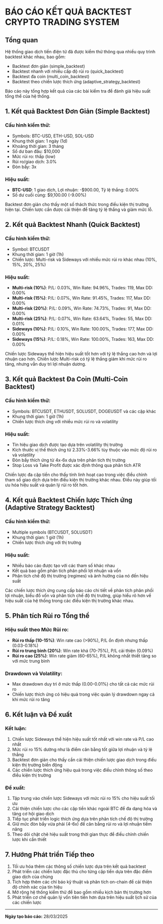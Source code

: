# BÁO CÁO KẾT QUẢ BACKTEST CRYPTO TRADING SYSTEM

## Tổng quan
Hệ thống giao dịch tiền điện tử đã được kiểm thử thông qua nhiều quy trình backtest khác nhau, bao gồm:
- Backtest đơn giản (simple_backtest)
- Backtest nhanh với nhiều cấp độ rủi ro (quick_backtest)
- Backtest đa coin (multi_coin_backtest)
- Backtest theo chiến lược thích ứng (adaptive_strategy_backtest)

Báo cáo này tổng hợp kết quả của các bài kiểm tra để đánh giá hiệu suất tổng thể của hệ thống.

## 1. Kết quả Backtest Đơn Giản (Simple Backtest)

### Cấu hình kiểm thử:
- Symbols: BTC-USD, ETH-USD, SOL-USD
- Khung thời gian: 1 ngày (1d)
- Khoảng thời gian: 3 tháng
- Số dư ban đầu: $10,000
- Mức rủi ro: thấp (low)
- Rủi ro/giao dịch: 3.0%
- Đòn bẩy: 3x

### Hiệu suất:
- **BTC-USD**: 1 giao dịch, Lợi nhuận: -$900.00, Tỷ lệ thắng: 0.00%
- Số dư cuối cùng: $9,100.00 (-9.00%)

Backtest đơn giản cho thấy một số thách thức trong điều kiện thị trường hiện tại. Chiến lược cần được cải thiện để tăng tỷ lệ thắng và giảm mức lỗ.

## 2. Kết quả Backtest Nhanh (Quick Backtest)

### Cấu hình kiểm thử:
- Symbol: BTCUSDT
- Khung thời gian: 1 giờ (1h)
- Chiến lược: Multi-risk và Sideways với nhiều mức rủi ro khác nhau (10%, 15%, 20%, 25%)

### Hiệu suất:
- **Multi-risk (10%)**: P/L: 0.03%, Win Rate: 94.96%, Trades: 119, Max DD: 0.00%
- **Multi-risk (15%)**: P/L: 0.07%, Win Rate: 91.45%, Trades: 117, Max DD: 0.00%
- **Multi-risk (20%)**: P/L: 0.09%, Win Rate: 74.73%, Trades: 91, Max DD: 0.00%
- **Multi-risk (25%)**: P/L: 0.07%, Win Rate: 63.64%, Trades: 55, Max DD: 0.01%
- **Sideways (10%)**: P/L: 0.10%, Win Rate: 100.00%, Trades: 177, Max DD: 0.00%
- **Sideways (15%)**: P/L: 0.18%, Win Rate: 100.00%, Trades: 163, Max DD: 0.00%

Chiến lược Sideways thể hiện hiệu suất tốt hơn với tỷ lệ thắng cao hơn và lợi nhuận cao hơn. Chiến lược Multi-risk có tỷ lệ thắng giảm khi mức rủi ro tăng, nhưng vẫn duy trì lợi nhuận dương.

## 3. Kết quả Backtest Đa Coin (Multi-Coin Backtest)

### Cấu hình kiểm thử:
- Symbols: BTCUSDT, ETHUSDT, SOLUSDT, DOGEUSDT và các cặp khác
- Khung thời gian: 1 giờ (1h)
- Chiến lược thích ứng với nhiều mức rủi ro và volatility

### Hiệu suất:
- Tín hiệu giao dịch được tạo dựa trên volatility thị trường
- Kích thước vị thế thích ứng từ 2.33%-3.66% tùy thuộc vào mức độ rủi ro và volatility
- Đòn bẩy thích ứng từ 4x-6x dựa trên phân tích thị trường
- Stop Loss và Take Profit được xác định thông qua phân tích ATR

Chiến lược đa cặp tiền cho thấy tính linh hoạt cao trong việc điều chỉnh tham số giao dịch dựa trên điều kiện thị trường khác nhau. Điều này giúp tối ưu hóa hiệu suất và quản lý rủi ro tốt hơn.

## 4. Kết quả Backtest Chiến lược Thích ứng (Adaptive Strategy Backtest)

### Cấu hình kiểm thử:
- Multiple symbols (BTCUSDT, SOLUSDT)
- Khung thời gian: 1 giờ (1h)
- Chiến lược thích ứng với thị trường

### Hiệu suất:
- Nhiều báo cáo được tạo với các tham số khác nhau
- Kết quả bao gồm phân tích phân phối lợi nhuận và vốn
- Phân tích chế độ thị trường (regimes) và ảnh hưởng của nó đến hiệu suất

Các chiến lược thích ứng cung cấp báo cáo chi tiết về phân tích phân phối lợi nhuận, biểu đồ vốn và phân tích chế độ thị trường, giúp hiểu rõ hơn về hiệu suất của hệ thống trong các điều kiện thị trường khác nhau.

## 5. Phân tích Rủi ro Tổng thể

### Hiệu suất theo Mức Rủi ro:
- **Rủi ro thấp (10-15%)**: Win rate cao (>90%), P/L ổn định nhưng thấp (0.03-0.18%)
- **Rủi ro trung bình (20%)**: Win rate khá (70-75%), P/L cải thiện (0.09%)
- **Rủi ro cao (25%)**: Win rate giảm (60-65%), P/L không nhất thiết tăng so với mức trung bình

### Drawdown và Volatility:
- Max drawdown duy trì ở mức thấp (0.00-0.01%) cho tất cả các mức rủi ro
- Chiến lược thích ứng có hiệu quả trong việc quản lý drawdown ngay cả khi mức rủi ro tăng

## 6. Kết luận và Đề xuất

### Kết luận:
1. Chiến lược Sideways thể hiện hiệu suất tốt nhất với win rate và P/L cao nhất
2. Mức rủi ro 15% dường như là điểm cân bằng tốt giữa lợi nhuận và tỷ lệ thắng
3. Backtest đơn giản cho thấy cần cải thiện chiến lược giao dịch trong điều kiện thị trường biến động
4. Các chiến lược thích ứng hiệu quả trong việc điều chỉnh thông số theo điều kiện thị trường

### Đề xuất:
1. Tập trung vào chiến lược Sideways với mức rủi ro 15% cho hiệu suất tối ưu
2. Cải thiện chiến lược cho các cặp tiền khác ngoài BTC để đa dạng hóa và tăng cơ hội giao dịch
3. Tiếp tục phát triển logic thích ứng dựa trên phân tích chế độ thị trường
4. Giữ mức đòn bẩy vừa phải (4-6x) để cân bằng rủi ro và lợi nhuận tiềm năng
5. Theo dõi chặt chẽ hiệu suất trong thời gian thực để điều chỉnh chiến lược khi cần thiết

## 7. Hướng Phát triển Tiếp theo

1. Tối ưu hóa thêm các thông số chiến lược dựa trên kết quả backtest
2. Phát triển các chiến lược đặc thù cho từng cặp tiền dựa trên đặc điểm giao dịch của chúng
3. Tích hợp thêm các chỉ báo kỹ thuật và phân tích on-chain để cải thiện độ chính xác của tín hiệu
4. Mở rộng hệ thống kiểm thử để bao gồm nhiều kịch bản thị trường hơn
5. Phát triển cơ chế quản lý vốn tiên tiến hơn dựa trên hiệu suất lịch sử của các chiến lược

---
**Ngày tạo báo cáo:** 28/03/2025